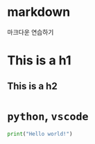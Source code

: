 # markdown
마크다운 연습하기
# This is a h1
## This is a h2
# `python`, `vscode`
```python
print("Hello world!")
```
